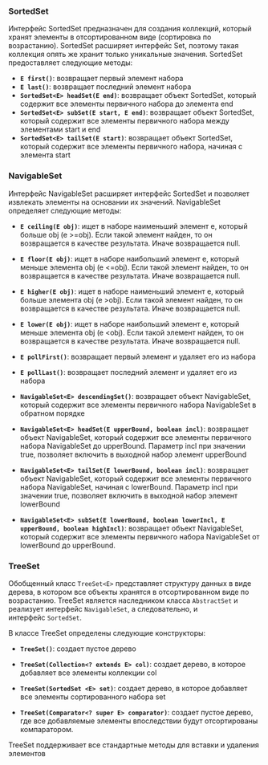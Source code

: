 ### SortedSet

Интерфейс SortedSet предназначен для создания коллекций, который хранят элементы в отсортированном виде (сортировка по возрастанию). SortedSet расширяет интерфейс Set, поэтому такая коллекция опять же хранит только уникальные значения. SortedSet предоставляет следующие методы:

- **`E first()`**: возвращает первый элемент набора
- **`E last()`**: возвращает последний элемент набора
- **`SortedSet<E> headSet(E end)`**: возвращает объект SortedSet, который содержит все элементы первичного набора до элемента end
- **`SortedSet<E> subSet(E start, E end)`**: возвращает объект SortedSet, который содержит все элементы первичного набора между элементами start и end
- **`SortedSet<E> tailSet(E start)`**: возвращает объект SortedSet, который содержит все элементы первичного набора, начиная с элемента start

### NavigableSet

Интерфейс NavigableSet расширяет интерфейс SortedSet и позволяет извлекать элементы на основании их значений. NavigableSet определяет следующие методы:

- **`E ceiling(E obj)`**: ищет в наборе наименьший элемент e, который больше obj (e >=obj). Если такой элемент найден, то он возвращается в качестве результата. Иначе возвращается null.
    
- **`E floor(E obj)`**: ищет в наборе наибольший элемент e, который меньше элемента obj (e <=obj). Если такой элемент найден, то он возвращается в качестве результата. Иначе возвращается null.
    
- **`E higher(E obj)`**: ищет в наборе наименьший элемент e, который больше элемента obj (e >obj). Если такой элемент найден, то он возвращается в качестве результата. Иначе возвращается null.
    
- **`E lower(E obj)`**: ищет в наборе наибольший элемент e, который меньше элемента obj (e <obj). Если такой элемент найден, то он возвращается в качестве результата. Иначе возвращается null.
    
- **`E pollFirst()`**: возвращает первый элемент и удаляет его из набора
    
- **`E pollLast()`**: возвращает последний элемент и удаляет его из набора
    
- **`NavigableSet<E> descendingSet()`**: возвращает объект NavigableSet, который содержит все элементы первичного набора NavigableSet в обратном порядке
    
- **`NavigableSet<E> headSet(E upperBound, boolean incl)`**: возвращает объект NavigableSet, который содержит все элементы первичного набора NavigableSet до upperBound. Параметр incl при значении true, позволяет включить в выходной набор элемент upperBound
    
- **`NavigableSet<E> tailSet(E lowerBound, boolean incl)`**: возвращает объект NavigableSet, который содержит все элементы первичного набора NavigableSet, начиная с lowerBound. Параметр incl при значении true, позволяет включить в выходной набор элемент lowerBound
    
- **`NavigableSet<E> subSet(E lowerBound, boolean lowerIncl, E upperBound, boolean highIncl)`**: возвращает объект NavigableSet, который содержит все элементы первичного набора NavigableSet от lowerBound до upperBound.
    

### TreeSet

Обобщенный класс `TreeSet<E>` представляет структуру данных в виде дерева, в котором все объекты хранятся в отсортированном виде по возрастанию. TreeSet является наследником класса `AbstractSet` и реализует интерфейс `NavigableSet`, а следовательно, и интерфейс `SortedSet`.

В классе TreeSet определены следующие конструкторы:

- **`TreeSet()`**: создает пустое дерево
    
- **`TreeSet(Collection<? extends E> col)`**: создает дерево, в которое добавляет все элементы коллекции col
    
- **`TreeSet(SortedSet <E> set)`**: создает дерево, в которое добавляет все элементы сортированного набора set
    
- **`TreeSet(Comparator<? super E> comparator)`**: создает пустое дерево, где все добавляемые элементы впоследствии будут отсортированы компаратором.
    

TreeSet поддерживает все стандартные методы для вставки и удаления элементов